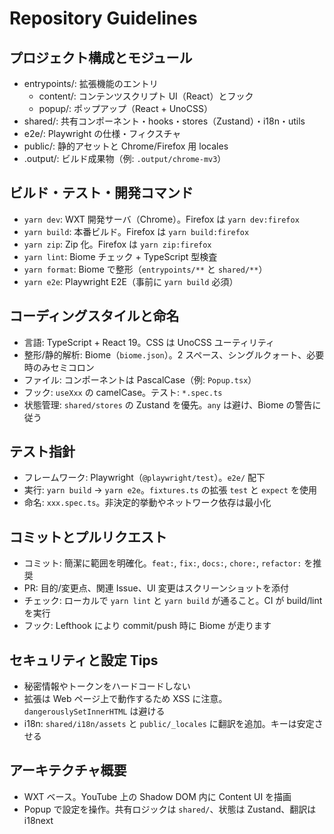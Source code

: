 # Repository Guidelines

## プロジェクト構成とモジュール
- entrypoints/: 拡張機能のエントリ
  - content/: コンテンツスクリプト UI（React）とフック
  - popup/: ポップアップ（React + UnoCSS）
- shared/: 共有コンポーネント・hooks・stores（Zustand）・i18n・utils
- e2e/: Playwright の仕様・フィクスチャ
- public/: 静的アセットと Chrome/Firefox 用 locales
- .output/: ビルド成果物（例: `.output/chrome-mv3`）

## ビルド・テスト・開発コマンド
- `yarn dev`: WXT 開発サーバ（Chrome）。Firefox は `yarn dev:firefox`
- `yarn build`: 本番ビルド。Firefox は `yarn build:firefox`
- `yarn zip`: Zip 化。Firefox は `yarn zip:firefox`
- `yarn lint`: Biome チェック + TypeScript 型検査
- `yarn format`: Biome で整形（`entrypoints/**` と `shared/**`）
- `yarn e2e`: Playwright E2E（事前に `yarn build` 必須）

## コーディングスタイルと命名
- 言語: TypeScript + React 19。CSS は UnoCSS ユーティリティ
- 整形/静的解析: Biome（`biome.json`）。2 スペース、シングルクォート、必要時のみセミコロン
- ファイル: コンポーネントは PascalCase（例: `Popup.tsx`）
- フック: `useXxx` の camelCase。テスト: `*.spec.ts`
- 状態管理: `shared/stores` の Zustand を優先。`any` は避け、Biome の警告に従う

## テスト指針
- フレームワーク: Playwright（`@playwright/test`）。`e2e/` 配下
- 実行: `yarn build` → `yarn e2e`。`fixtures.ts` の拡張 `test` と `expect` を使用
- 命名: `xxx.spec.ts`。非決定的挙動やネットワーク依存は最小化

## コミットとプルリクエスト
- コミット: 簡潔に範囲を明確化。`feat:`, `fix:`, `docs:`, `chore:`, `refactor:` を推奨
- PR: 目的/変更点、関連 Issue、UI 変更はスクリーンショットを添付
- チェック: ローカルで `yarn lint` と `yarn build` が通ること。CI が build/lint を実行
- フック: Lefthook により commit/push 時に Biome が走ります

## セキュリティと設定 Tips
- 秘密情報やトークンをハードコードしない
- 拡張は Web ページ上で動作するため XSS に注意。`dangerouslySetInnerHTML` は避ける
- i18n: `shared/i18n/assets` と `public/_locales` に翻訳を追加。キーは安定させる

## アーキテクチャ概要
- WXT ベース。YouTube 上の Shadow DOM 内に Content UI を描画
- Popup で設定を操作。共有ロジックは `shared/`、状態は Zustand、翻訳は i18next

